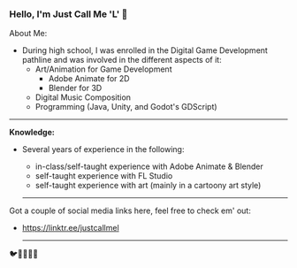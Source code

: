 ### Hello, I'm Just Call Me 'L' 👋

About Me:
- During high school, I was enrolled in the Digital Game Development pathline and was involved in the different aspects of it:
  - Art/Animation for Game Development
    - Adobe Animate for 2D
    - Blender for 3D
  - Digital Music Composition
  - Programming (Java, Unity, and Godot's GDScript)
  
__________________________________________________________________________
**Knowledge:**
- Several years of experience in the following:
  - in-class/self-taught experience with Adobe Animate & Blender
  - self-taught experience with FL Studio
  - self-taught experience with art (mainly in a cartoony art style)
    
  __________________________________________________________________________
Got a couple of social media links here, feel free to check em' out:
- https://linktr.ee/justcallmel

  __________________________________________________________________________


🐦🐝🔩🥖🔫
